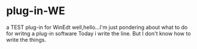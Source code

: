 # plug-in-WE
a TEST plug-in for WinEdt
well,hello...I'm just pondering about what to do for writng a plug-in software
Today i write the line.
But I don't know how to write the things.
